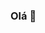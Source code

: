 
### Olá 👋

<!--
Here are some ideas to get you started:

- Cursando técnico em Desenvolvimento de sistemas abordando:
  - Entity Framework
    - MVC
    - API's
  - Angular
    - Ionic
  - Banco de dados
  - Segurança da informação
    
- Sempre em busca de novos conhecimentos
-->

